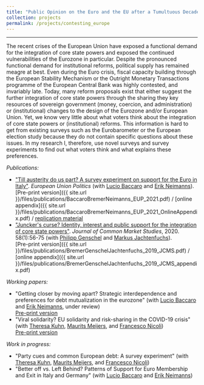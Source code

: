 ```yaml
---
title: "Public Opinion on the Euro and the EU after a Tumultuous Decade"
collection: projects
permalink: /projects/contesting_europe
---
```


------

The recent crises of the European Union have exposed a functional demand for the integration of core state powers and exposed the continued vulnerabilities of the Eurozone in particular. Despite the pronounced functional demand for institutional reforms, political supply has remained meagre at best. Even during the Euro crisis, fiscal capacity building through the European Stability Mechanism or the Outright Monetary Transactions programme of the European Central Bank was highly contested, and invariably late. Today, many reform proposals exist that either suggest the further integration of core state powers through the sharing they key resources of sovereign government (money, coercion, and administration) or (institutional) changes to the design of the Eurozone and/or European Union. Yet, we know very little about what voters think about the integration of core state powers or (institutional) reforms. This information is hard to get from existing surveys such as the Eurobarometer or the European election study because they do not contain specific questions about these issues. In my research I, therefore, use novel surveys and survey experiments to find out what voters think and what explains these preferences.

*Publications:*

* ["Till austerity do us part? A survey experiment on support for the Euro in Italy"](https://journals.sagepub.com/doi/full/10.1177/14651165211004772). *European Union Politics* (with [Lucio Baccaro](http://www.mpifg.de/people/lb/index_en.asp) and [Erik Neimanns](https://www.mpifg.de/forschung/wissdetails_en.asp?MitarbID=885)). <br/>
[Pre-print version]({{ site.url }}/files/publications/BaccaroBremerNeimanns_EUP_2021.pdf) / [online appendix]({{ site.url }}/files/publications/BaccaroBremerNeimanns_EUP_2021_OnlineAppendix.pdf) / [replication material]()
* ["Juncker's curse? Identity, interest and public support for the integration of core state powers"](https://doi.org/10.1111/jcms.12980). *Journal of Common Market Studies*, 2020. 58(1):56-75 (with [Philipp Genschel](https://www.eui.eu/DepartmentsAndCentres/PoliticalAndSocialSciences/People/Professors/Genschel) and [Markus Jachtenfuchs](https://www.hertie-school.org/en/research/faculty-and-researchers/profile/person/jachtenfuchs/)).<br/>
[Pre-print version]({{ site.url }}/files/publications/BremerGenschelJachtenfuchs_2019_JCMS.pdf) / [online appendix]({{ site.url }}/files/publications/BremerGenschelJachtenfuchs_2019_JCMS_appendix.pdf)

*Working papers:*

* "Getting closer by moving apart? Strategic interdependence and preferences for debt mutualization in the eurozone" (with [Lucio Baccaro](http://www.mpifg.de/people/lb/index_en.asp) and [Erik Neimanns](https://www.mpifg.de/forschung/wissdetails_en.asp?MitarbID=885), under review)<br/>
[Pre-print version](https://osf.io/preprints/socarxiv/atg8p/)
* "Viral solidarity? EU solidarity and risk-sharing in the COVID-19 crisis" (with [Theresa Kuhn](https://theresakuhn.eu/), [Maurits Meijers](http://maurits-meijers.eu/), and [Francesco Nicoli](https://francesconicoli.wordpress.com/))<br/>
[Pre-print version](https://osf.io/preprints/socarxiv/82cyw/)

*Work in progress:*

* "Party cues and common European debt: A survey experiment" (with [Theresa Kuhn](https://theresakuhn.eu/), [Maurits Meijers](http://maurits-meijers.eu/), and [Francesco Nicoli](https://francesconicoli.wordpress.com/))
* "Better off vs. Left Behind? Patterns of Support for Euro Membership and Exit in Italy and Germany" (with [Lucio Baccaro](http://www.mpifg.de/people/lb/index_en.asp) and [Erik Neimanns](https://www.mpifg.de/forschung/wissdetails_en.asp?MitarbID=885))
